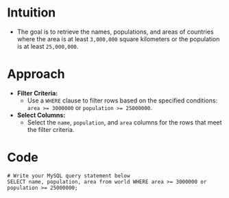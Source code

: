 # Intuition
- The goal is to retrieve the names, populations, and areas of countries where the area is at least `3,000,000` square kilometers or the population is at least `25,000,000`.
<!-- Describe your first thoughts on how to solve this problem. -->

# Approach
- **Filter Criteria:**
  -  Use a `WHERE` clause to filter rows based on the specified conditions: `area >= 3000000` or `population >= 25000000`.
- **Select Columns:**
  - Select the `name`, `population`, and `area` columns for the rows that meet the filter criteria.
<!-- Describe your approach to solving the problem. -->

# Code
```
# Write your MySQL query statement below
SELECT name, population, area from world WHERE area >= 3000000 or population >= 25000000;

```